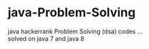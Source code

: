 # java-Problem-Solving
java hackerrank  Problem Solving (dsa) codes ...
<br>
solved on java 7 and java 8
